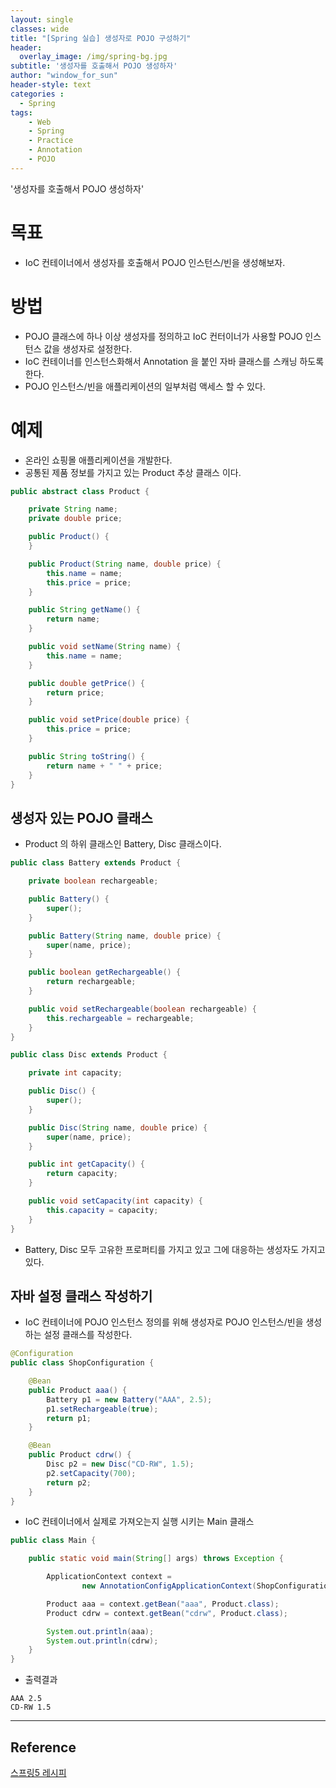 ```yaml
--- 
layout: single
classes: wide
title: "[Spring 실습] 생성자로 POJO 구성하기"
header:
  overlay_image: /img/spring-bg.jpg
subtitle: '생성자를 호출해서 POJO 생성하자'
author: "window_for_sun"
header-style: text
categories :
  - Spring
tags:
    - Web
    - Spring
    - Practice
    - Annotation
    - POJO
---  
```


'생성자를 호출해서 POJO 생성하자'

# 목표
- IoC 컨테이너에서 생성자를 호출해서 POJO 인스턴스/빈을 생성해보자.

# 방법
- POJO 클래스에 하나 이상 생성자를 정의하고 IoC 컨터이너가 사용할 POJO 인스턴스 값을 생성자로 설정한다.
- IoC 컨테이너를 인스턴스화해서 Annotation 을 붙인 자바 클래스를 스캐닝 하도록 한다.
- POJO 인스턴스/빈을 애플리케이션의 일부처럼 액세스 할 수 있다.

# 예제
- 온라인 쇼핑몰 애플리케이션을 개발한다.
- 공통된 제품 정보를 가지고 있는 Product 추상 클래스 이다.

```java
public abstract class Product {

    private String name;
    private double price;

    public Product() {
    }

    public Product(String name, double price) {
        this.name = name;
        this.price = price;
    }

    public String getName() {
        return name;
    }

    public void setName(String name) {
        this.name = name;
    }

    public double getPrice() {
        return price;
    }

    public void setPrice(double price) {
        this.price = price;
    }

    public String toString() {
        return name + " " + price;
    }
}
```  

## 생성자 있는 POJO 클래스
- Product 의 하위 클래스인 Battery, Disc 클래스이다.

```java
public class Battery extends Product {

    private boolean rechargeable;

    public Battery() {
        super();
    }

    public Battery(String name, double price) {
        super(name, price);
    }

    public boolean getRechargeable() {
        return rechargeable;
    }

    public void setRechargeable(boolean rechargeable) {
        this.rechargeable = rechargeable;
    }
}

public class Disc extends Product {

    private int capacity;

    public Disc() {
        super();
    }

    public Disc(String name, double price) {
        super(name, price);
    }

    public int getCapacity() {
        return capacity;
    }

    public void setCapacity(int capacity) {
        this.capacity = capacity;
    }
}
```  

- Battery, Disc 모두 고유한 프로퍼티를 가지고 있고 그에 대응하는 생성자도 가지고 있다.

## 자바 설정 클래스 작성하기
- IoC 컨테이너에 POJO 인스턴스 정의를 위해 생성자로 POJO 인스턴스/빈을 생성하는 설정 클래스를 작성한다.

```java
@Configuration
public class ShopConfiguration {

    @Bean
    public Product aaa() {
        Battery p1 = new Battery("AAA", 2.5);
        p1.setRechargeable(true);
        return p1;
    }

    @Bean
    public Product cdrw() {
        Disc p2 = new Disc("CD-RW", 1.5);
        p2.setCapacity(700);
        return p2;
    }
}
```  

- IoC 컨테이너에서 실제로 가져오는지 실행 시키는 Main 클래스

```java
public class Main {

    public static void main(String[] args) throws Exception {

        ApplicationContext context =
                new AnnotationConfigApplicationContext(ShopConfiguration.class);

        Product aaa = context.getBean("aaa", Product.class);
        Product cdrw = context.getBean("cdrw", Product.class);

        System.out.println(aaa);
        System.out.println(cdrw);
    }
}
```  

- 출력결과

```
AAA 2.5
CD-RW 1.5
```  


---
## Reference
[스프링5 레시피](https://book.naver.com/bookdb/book_detail.nhn?bid=13911953)  
